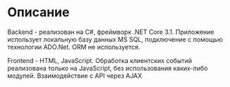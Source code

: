 # Описание

Backend - реализован на C#, фреймворк .NET Core 3.1.
Приложение использует локальную базу данных MS SQL, подключение с помощью технологии ADO.Net. ORM не используется.

Frontend - HTML, JavaScript. Обработка клиентских событий реализована только на JavaScript, без использования каких-либо модулей.
Взаимодействие с API через AJAX
